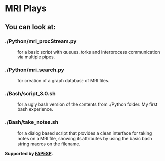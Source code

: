 # MRI Plays
## You can look at: 
<dl>
<dt><h3>./Python/mri_procStream.py</h3></dt>
<dd>for a basic script with queues, forks and interprocess communication via multiple pipes.</dd>
<dt><h3>./Python/mri_search.py</h3></dt>
<dd>for creation of a graph database of MRI files.</dd>
<dt><h3>./Bash/script_3.0.sh</h3></dt>
<dd>for a ugly bash version of the contents from ./Python folder. My first bash experience.</dd>
<dt><h3>./Bash/take_notes.sh</h3></dt>
<dd>for a dialog based script that provides a clean interface for taking notes on a MRI file, showing its attributes by using the basic bash string macros on the filename.</dd>
</dl>

**Supported by [FAPESP](http://www.fapesp.br/).**
